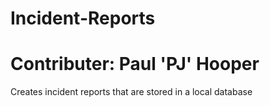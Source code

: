 # Incident-Reports
# Contributer: Paul 'PJ' Hooper
Creates incident reports that are stored in a local database

